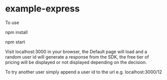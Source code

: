 # example-express

To use

npm install 

npm start

Visit localhost:3000 in your browser, the Default page will load and a random user id will generate a response from the SDK, the free tier of pricing will be displayed or not displayed depending on the decision.

To try another user simply append a user id to the url e.g. localhost:3000/12
